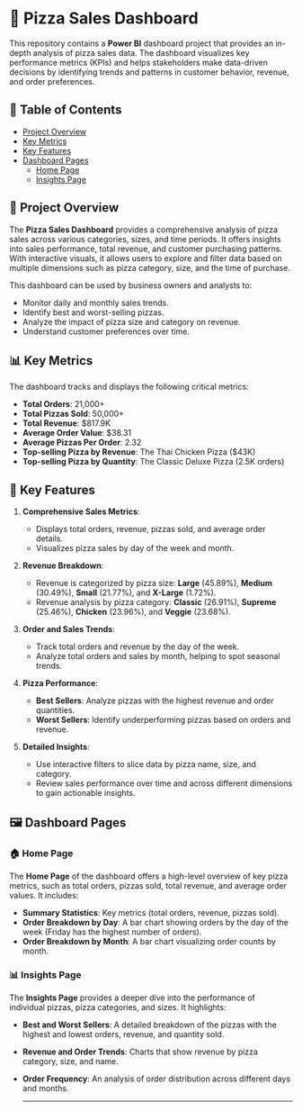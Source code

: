 # 🍕 Pizza Sales Dashboard

This repository contains a **Power BI** dashboard project that provides an in-depth analysis of pizza sales data. The dashboard visualizes key performance metrics (KPIs) and helps stakeholders make data-driven decisions by identifying trends and patterns in customer behavior, revenue, and order preferences.


## 📑 Table of Contents

- [Project Overview](#project-overview)
- [Key Metrics](#key-metrics)
- [Key Features](#key-features)
- [Dashboard Pages](#dashboard-pages)
  - [Home Page](#home-page)
  - [Insights Page](#insights-page)

## 📝 Project Overview

The **Pizza Sales Dashboard** provides a comprehensive analysis of pizza sales across various categories, sizes, and time periods. It offers insights into sales performance, total revenue, and customer purchasing patterns. With interactive visuals, it allows users to explore and filter data based on multiple dimensions such as pizza category, size, and the time of purchase.

This dashboard can be used by business owners and analysts to:

- Monitor daily and monthly sales trends.
- Identify best and worst-selling pizzas.
- Analyze the impact of pizza size and category on revenue.
- Understand customer preferences over time.

## 📊 Key Metrics

The dashboard tracks and displays the following critical metrics:

- **Total Orders**: 21,000+
- **Total Pizzas Sold**: 50,000+
- **Total Revenue**: $817.9K
- **Average Order Value**: $38.31
- **Average Pizzas Per Order**: 2.32
- **Top-selling Pizza by Revenue**: The Thai Chicken Pizza ($43K)
- **Top-selling Pizza by Quantity**: The Classic Deluxe Pizza (2.5K orders)

## 🔑 Key Features

1. **Comprehensive Sales Metrics**:
   - Displays total orders, revenue, pizzas sold, and average order details.
   - Visualizes pizza sales by day of the week and month.

2. **Revenue Breakdown**:
   - Revenue is categorized by pizza size: **Large** (45.89%), **Medium** (30.49%), **Small** (21.77%), and **X-Large** (1.72%).
   - Revenue analysis by pizza category: **Classic** (26.91%), **Supreme** (25.46%), **Chicken** (23.96%), and **Veggie** (23.68%).

3. **Order and Sales Trends**:
   - Track total orders and revenue by the day of the week.
   - Analyze total orders and sales by month, helping to spot seasonal trends.

4. **Pizza Performance**:
   - **Best Sellers**: Analyze pizzas with the highest revenue and order quantities.
   - **Worst Sellers**: Identify underperforming pizzas based on orders and revenue.

5. **Detailed Insights**:
   - Use interactive filters to slice data by pizza name, size, and category.
   - Review sales performance over time and across different dimensions to gain actionable insights.

## 🖼️ Dashboard Pages

### 🏠 Home Page

The **Home Page** of the dashboard offers a high-level overview of key pizza metrics, such as total orders, pizzas sold, total revenue, and average order values. It includes:

- **Summary Statistics**: Key metrics (total orders, revenue, pizzas sold).
- **Order Breakdown by Day**: A bar chart showing orders by the day of the week (Friday has the highest number of orders).
- **Order Breakdown by Month**: A bar chart visualizing order counts by month.

### 📊 Insights Page

The **Insights Page** provides a deeper dive into the performance of individual pizzas, pizza categories, and sizes. It highlights:

- **Best and Worst Sellers**: A detailed breakdown of the pizzas with the highest and lowest orders, revenue, and quantity sold.
- **Revenue and Order Trends**: Charts that show revenue by pizza category, size, and name.
- **Order Frequency**: An analysis of order distribution across different days and months.

  ---
